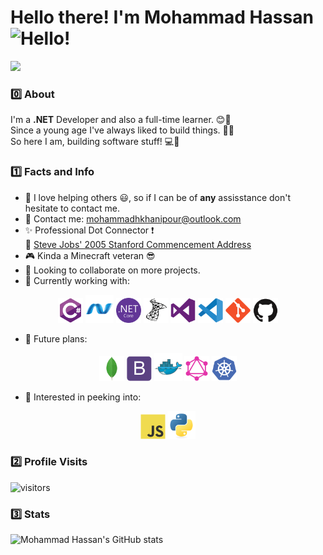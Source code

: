 # Hello there! I'm Mohammad Hassan <img src="https://user-images.githubusercontent.com/1303154/88677602-1635ba80-d120-11ea-84d8-d263ba5fc3c0.gif" width="28px" alt="Hello!">

<p align="left">
<a href="https://www.linkedin.com/in/mohammad-hassan-khanipour-bb8b16194/" target="_blank">
  <img src="https://img.icons8.com/fluent/48/000000/linkedin.png" />
</a>
</p>

### :zero: About
I'm a **.NET** Developer and also a full-time learner. :blush::orange_book: </br>
Since a young age I've always liked to build things. :hammer::wrench:</br>
So here I am, building software stuff! :computer::rocket:

### :one: Facts and Info
+ :seedling: I love helping others :smiley:, so if I can be of **any** assisstance don't hesitate to contact me.
+ :e-mail: Contact me: mohammadhkhanipour@outlook.com
+ :sparkles: Professional Dot Connector :exclamation:</br>
  :red_circle: [Steve Jobs' 2005 Stanford Commencement Address
](https://www.youtube.com/watch?v=UF8uR6Z6KLc)
+ :video_game: Kinda a Minecraft veteran :sunglasses:
+ :handshake: Looking to collaborate on more projects.
+ :key: Currently working with:

<p align="center">
  <img src="https://raw.githubusercontent.com/devicons/devicon/master/icons/csharp/csharp-original.svg" alt="CSharp" width="40" height="40" />
  <img src="https://raw.githubusercontent.com/devicons/devicon/master/icons/dot-net/dot-net-original.svg" alt=".NET" width="45" height="45" />
  <img src="https://raw.githubusercontent.com/devicons/devicon/master/icons/dotnetcore/dotnetcore-original.svg" alt=".NET Core" width="40" height="40" />
  <img src="https://raw.githubusercontent.com/devicons/devicon/master/icons/microsoftsqlserver/microsoftsqlserver-plain.svg" alt="Microsoft SQL Server" width="40" height="40" />
  <img src="https://raw.githubusercontent.com/devicons/devicon/master/icons/visualstudio/visualstudio-plain.svg" alt="Visual Studio" width="40" height="40" />
  <img src="https://raw.githubusercontent.com/devicons/devicon/master/icons/vscode/vscode-original.svg" alt="Visual Studio Code" width="40" height="40" />
  <img src="https://raw.githubusercontent.com/devicons/devicon/master/icons/git/git-original.svg" alt="Git" width="40" height="40" />
  <img src="https://raw.githubusercontent.com/devicons/devicon/master/icons/github/github-original.svg" alt="GitHub" width="40" height="40" />
</p>

+ :scroll: Future plans:
<p align="center">
  <img src="https://raw.githubusercontent.com/devicons/devicon/master/icons/mongodb/mongodb-original.svg" alt="MongoDB" width="40" height="40" />
  <img src="https://raw.githubusercontent.com/devicons/devicon/master/icons/bootstrap/bootstrap-plain.svg" alt="Bootstrap" width="40" height="40" />
  <img src="https://raw.githubusercontent.com/devicons/devicon/master/icons/docker/docker-original.svg" alt="Docker" width="45" height="45" />
  <img src="https://raw.githubusercontent.com/devicons/devicon/master/icons/graphql/graphql-plain.svg" alt="GraphQL" width="40" height="40" />
  <img src="https://raw.githubusercontent.com/devicons/devicon/master/icons/kubernetes/kubernetes-plain.svg" alt="Kubernetes" width="40" height="40" />
</p>

+ :crystal_ball: Interested in peeking into:
<p align="center">
  <img src="https://raw.githubusercontent.com/devicons/devicon/master/icons/javascript/javascript-original.svg" alt="JavaScript" width="40" height="40" />
  <img src="https://raw.githubusercontent.com/devicons/devicon/master/icons/python/python-original.svg" alt="Python" width="45" height="45" />
</p>


### :two: Profile Visits
![visitors](https://visitor-badge.glitch.me/badge?page_id=MohammadHKhanipour)

### :three: Stats
![Mohammad Hassan's GitHub stats](https://github-readme-stats.vercel.app/api?username=MohammadHKhanipour&hide=stars&theme=jolly&show_icons=true)